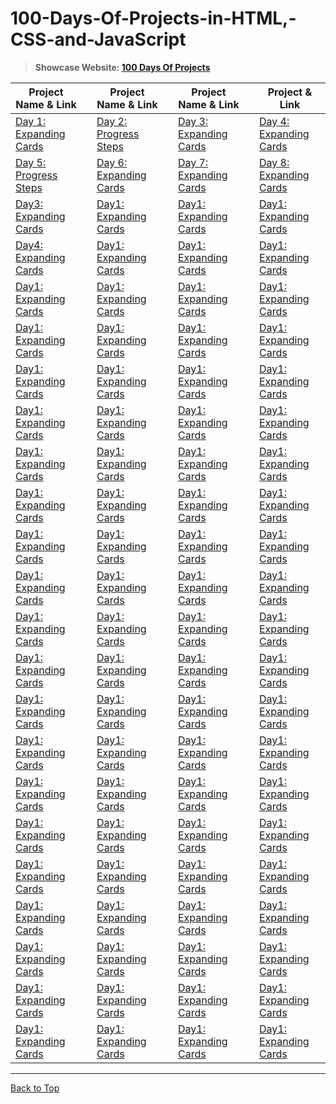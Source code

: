 # 100-Days-Of-Projects-in-HTML,-CSS-and-JavaScript

> **Showcase Website: [100 Days Of Projects](https://rogue-wild.github.io/100daysOfProjects/)**

| Project Name & Link  | | Project Name & Link  | | Project Name & Link| | Project & Link  |                                                                     
| ---------------------|-|----------------------|-| -------------------|-|-----------------|
| [Day 1: Expanding Cards](https://rogue-wild.github.io/WebDev2/project-cantilever/index.html)|| [Day 2: Progress Steps](https://rogue-wild.github.io/WebDev2/project-cantilever/index.html)|| [Day 3: Expanding Cards](https://rogue-wild.github.io/WebDev2/project-cantilever/index.html)|| [Day 4: Expanding Cards](https://rogue-wild.github.io/WebDev2/project-cantilever/index.html)|
| [Day 5: Progress Steps](https://rogue-wild.github.io/WebDev2/project-cantilever/index.html)|| [Day 6: Expanding Cards](https://rogue-wild.github.io/WebDev2/project-cantilever/index.html)|| [Day 7: Expanding Cards](https://rogue-wild.github.io/WebDev2/project-cantilever/index.html)|| [Day 8: Expanding Cards](https://rogue-wild.github.io/WebDev2/project-cantilever/index.html)|
| [Day3: Expanding Cards](https://rogue-wild.github.io/WebDev2/project-cantilever/index.html)|| [Day1: Expanding Cards](https://rogue-wild.github.io/WebDev2/project-cantilever/index.html)|| [Day1: Expanding Cards](https://rogue-wild.github.io/WebDev2/project-cantilever/index.html)|| [Day1: Expanding Cards](https://rogue-wild.github.io/WebDev2/project-cantilever/index.html)|
| [Day4: Expanding Cards](https://rogue-wild.github.io/WebDev2/project-cantilever/index.html)|| [Day1: Expanding Cards](https://rogue-wild.github.io/WebDev2/project-cantilever/index.html)|| [Day1: Expanding Cards](https://rogue-wild.github.io/WebDev2/project-cantilever/index.html)|| [Day1: Expanding Cards](https://rogue-wild.github.io/WebDev2/project-cantilever/index.html)|
| [Day1: Expanding Cards](https://rogue-wild.github.io/WebDev2/project-cantilever/index.html)|| [Day1: Expanding Cards](https://rogue-wild.github.io/WebDev2/project-cantilever/index.html)|| [Day1: Expanding Cards](https://rogue-wild.github.io/WebDev2/project-cantilever/index.html)|| [Day1: Expanding Cards](https://rogue-wild.github.io/WebDev2/project-cantilever/index.html)|
| [Day1: Expanding Cards](https://rogue-wild.github.io/WebDev2/project-cantilever/index.html)|| [Day1: Expanding Cards](https://rogue-wild.github.io/WebDev2/project-cantilever/index.html)|| [Day1: Expanding Cards](https://rogue-wild.github.io/WebDev2/project-cantilever/index.html)|| [Day1: Expanding Cards](https://rogue-wild.github.io/WebDev2/project-cantilever/index.html)| 
 | [Day1: Expanding Cards](https://rogue-wild.github.io/WebDev2/project-cantilever/index.html)|| [Day1: Expanding Cards](https://rogue-wild.github.io/WebDev2/project-cantilever/index.html)|| [Day1: Expanding Cards](https://rogue-wild.github.io/WebDev2/project-cantilever/index.html)|| [Day1: Expanding Cards](https://rogue-wild.github.io/WebDev2/project-cantilever/index.html)|
| [Day1: Expanding Cards](https://rogue-wild.github.io/WebDev2/project-cantilever/index.html)|| [Day1: Expanding Cards](https://rogue-wild.github.io/WebDev2/project-cantilever/index.html)|| [Day1: Expanding Cards](https://rogue-wild.github.io/WebDev2/project-cantilever/index.html)|| [Day1: Expanding Cards](https://rogue-wild.github.io/WebDev2/project-cantilever/index.html)| 
| [Day1: Expanding Cards](https://rogue-wild.github.io/WebDev2/project-cantilever/index.html)|| [Day1: Expanding Cards](https://rogue-wild.github.io/WebDev2/project-cantilever/index.html)|| [Day1: Expanding Cards](https://rogue-wild.github.io/WebDev2/project-cantilever/index.html)|| [Day1: Expanding Cards](https://rogue-wild.github.io/WebDev2/project-cantilever/index.html)| 
| [Day1: Expanding Cards](https://rogue-wild.github.io/WebDev2/project-cantilever/index.html)|| [Day1: Expanding Cards](https://rogue-wild.github.io/WebDev2/project-cantilever/index.html)|| [Day1: Expanding Cards](https://rogue-wild.github.io/WebDev2/project-cantilever/index.html)|| [Day1: Expanding Cards](https://rogue-wild.github.io/WebDev2/project-cantilever/index.html)| 
| [Day1: Expanding Cards](https://rogue-wild.github.io/WebDev2/project-cantilever/index.html)|| [Day1: Expanding Cards](https://rogue-wild.github.io/WebDev2/project-cantilever/index.html)|| [Day1: Expanding Cards](https://rogue-wild.github.io/WebDev2/project-cantilever/index.html)|| [Day1: Expanding Cards](https://rogue-wild.github.io/WebDev2/project-cantilever/index.html)| 
| [Day1: Expanding Cards](https://rogue-wild.github.io/WebDev2/project-cantilever/index.html)|| [Day1: Expanding Cards](https://rogue-wild.github.io/WebDev2/project-cantilever/index.html)|| [Day1: Expanding Cards](https://rogue-wild.github.io/WebDev2/project-cantilever/index.html)|| [Day1: Expanding Cards](https://rogue-wild.github.io/WebDev2/project-cantilever/index.html)| 
| [Day1: Expanding Cards](https://rogue-wild.github.io/WebDev2/project-cantilever/index.html)|| [Day1: Expanding Cards](https://rogue-wild.github.io/WebDev2/project-cantilever/index.html)|| [Day1: Expanding Cards](https://rogue-wild.github.io/WebDev2/project-cantilever/index.html)|| [Day1: Expanding Cards](https://rogue-wild.github.io/WebDev2/project-cantilever/index.html)| 
| [Day1: Expanding Cards](https://rogue-wild.github.io/WebDev2/project-cantilever/index.html)|| [Day1: Expanding Cards](https://rogue-wild.github.io/WebDev2/project-cantilever/index.html)|| [Day1: Expanding Cards](https://rogue-wild.github.io/WebDev2/project-cantilever/index.html)|| [Day1: Expanding Cards](https://rogue-wild.github.io/WebDev2/project-cantilever/index.html)| 
| [Day1: Expanding Cards](https://rogue-wild.github.io/WebDev2/project-cantilever/index.html)|| [Day1: Expanding Cards](https://rogue-wild.github.io/WebDev2/project-cantilever/index.html)|| [Day1: Expanding Cards](https://rogue-wild.github.io/WebDev2/project-cantilever/index.html)|| [Day1: Expanding Cards](https://rogue-wild.github.io/WebDev2/project-cantilever/index.html)| 
| [Day1: Expanding Cards](https://rogue-wild.github.io/WebDev2/project-cantilever/index.html)|| [Day1: Expanding Cards](https://rogue-wild.github.io/WebDev2/project-cantilever/index.html)|| [Day1: Expanding Cards](https://rogue-wild.github.io/WebDev2/project-cantilever/index.html)|| [Day1: Expanding Cards](https://rogue-wild.github.io/WebDev2/project-cantilever/index.html)| 
| [Day1: Expanding Cards](https://rogue-wild.github.io/WebDev2/project-cantilever/index.html)|| [Day1: Expanding Cards](https://rogue-wild.github.io/WebDev2/project-cantilever/index.html)|| [Day1: Expanding Cards](https://rogue-wild.github.io/WebDev2/project-cantilever/index.html)|| [Day1: Expanding Cards](https://rogue-wild.github.io/WebDev2/project-cantilever/index.html)| 
 | [Day1: Expanding Cards](https://rogue-wild.github.io/WebDev2/project-cantilever/index.html)|| [Day1: Expanding Cards](https://rogue-wild.github.io/WebDev2/project-cantilever/index.html)|| [Day1: Expanding Cards](https://rogue-wild.github.io/WebDev2/project-cantilever/index.html)|| [Day1: Expanding Cards](https://rogue-wild.github.io/WebDev2/project-cantilever/index.html)|
| [Day1: Expanding Cards](https://rogue-wild.github.io/WebDev2/project-cantilever/index.html)|| [Day1: Expanding Cards](https://rogue-wild.github.io/WebDev2/project-cantilever/index.html)|| [Day1: Expanding Cards](https://rogue-wild.github.io/WebDev2/project-cantilever/index.html)|| [Day1: Expanding Cards](https://rogue-wild.github.io/WebDev2/project-cantilever/index.html)| 
| [Day1: Expanding Cards](https://rogue-wild.github.io/WebDev2/project-cantilever/index.html)|| [Day1: Expanding Cards](https://rogue-wild.github.io/WebDev2/project-cantilever/index.html)|| [Day1: Expanding Cards](https://rogue-wild.github.io/WebDev2/project-cantilever/index.html)|| [Day1: Expanding Cards](https://rogue-wild.github.io/WebDev2/project-cantilever/index.html)| 
| [Day1: Expanding Cards](https://rogue-wild.github.io/WebDev2/project-cantilever/index.html)|| [Day1: Expanding Cards](https://rogue-wild.github.io/WebDev2/project-cantilever/index.html)|| [Day1: Expanding Cards](https://rogue-wild.github.io/WebDev2/project-cantilever/index.html)|| [Day1: Expanding Cards](https://rogue-wild.github.io/WebDev2/project-cantilever/index.html)| 
| [Day1: Expanding Cards](https://rogue-wild.github.io/WebDev2/project-cantilever/index.html)|| [Day1: Expanding Cards](https://rogue-wild.github.io/WebDev2/project-cantilever/index.html)|| [Day1: Expanding Cards](https://rogue-wild.github.io/WebDev2/project-cantilever/index.html)|| [Day1: Expanding Cards](https://rogue-wild.github.io/WebDev2/project-cantilever/index.html)| 
| [Day1: Expanding Cards](https://rogue-wild.github.io/WebDev2/project-cantilever/index.html)|| [Day1: Expanding Cards](https://rogue-wild.github.io/WebDev2/project-cantilever/index.html)|| [Day1: Expanding Cards](https://rogue-wild.github.io/WebDev2/project-cantilever/index.html)|| [Day1: Expanding Cards](https://rogue-wild.github.io/WebDev2/project-cantilever/index.html)| 
 
 
 
 
 
 
 ---
 [Back to Top](#100-Days-Of-Projects-in-HTML,-CSS-and-JavaScript)
